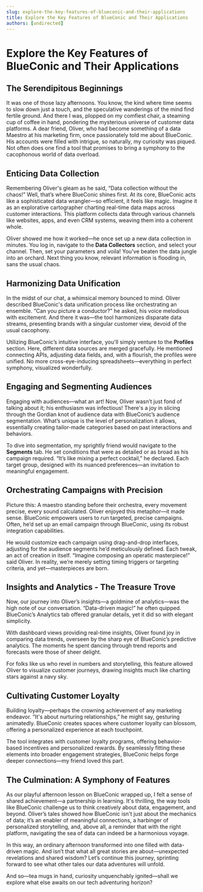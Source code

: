 ```yaml
---
slug: explore-the-key-features-of-blueconic-and-their-applications
title: Explore the Key Features of BlueConic and Their Applications
authors: [undirected]
---
```



# Explore the Key Features of BlueConic and Their Applications

## The Serendipitous Beginnings

It was one of those lazy afternoons. You know, the kind where time seems to slow down just a touch, and the speculative wanderings of the mind find fertile ground. And there I was, plopped on my comfiest chair, a steaming cup of coffee in hand, pondering the mysterious universe of customer data platforms. A dear friend, Oliver, who had become something of a data Maestro at his marketing firm, once passionately told me about BlueConic. His accounts were filled with intrigue, so naturally, my curiosity was piqued. Not often does one find a tool that promises to bring a symphony to the cacophonous world of data overload.

## Enticing Data Collection

Remembering Oliver's gleam as he said, “Data collection without the chaos!” Well, that’s where BlueConic shines first. At its core, BlueConic acts like a sophisticated data wrangler—so efficient, it feels like magic. Imagine it as an explorative cartographer charting real-time data maps across customer interactions. This platform collects data through various channels like websites, apps, and even CRM systems, weaving them into a coherent whole. 

Oliver showed me how it worked—he once set up a new data collection in minutes. You log in, navigate to the **Data Collectors** section, and select your channel. Then, set your parameters and voila! You've beaten the data jungle into an orchard. Next thing you know, relevant information is flooding in, sans the usual chaos.

## Harmonizing Data Unification

In the midst of our chat, a whimsical memory bounced to mind. Oliver described BlueConic's data unification process like orchestrating an ensemble. “Can you picture a conductor?” he asked, his voice melodious with excitement. And there it was—the tool harmonizes disparate data streams, presenting brands with a singular customer view, devoid of the usual cacophony.

Utilizing BlueConic’s intuitive interface, you'll simply venture to the **Profiles** section. Here, different data sources are merged gracefully. He mentioned connecting APIs, adjusting data fields, and, with a flourish, the profiles were unified. No more cross-eye-inducing spreadsheets—everything in perfect symphony, visualized wonderfully.

## Engaging and Segmenting Audiences

Engaging with audiences—what an art! Now, Oliver wasn’t just fond of talking about it; his enthusiasm was infectious! There's a joy in slicing through the Gordian knot of audience data with BlueConic’s audience segmentation. What’s unique is the level of personalization it allows, essentially creating tailor-made categories based on past interactions and behaviors.

To dive into segmentation, my sprightly friend would navigate to the **Segments** tab. He set conditions that were as detailed or as broad as his campaign required. “It’s like mixing a perfect cocktail,” he declared. Each target group, designed with its nuanced preferences—an invitation to meaningful engagement.

## Orchestrating Campaigns with Precision

Picture this: A maestro standing before their orchestra, every movement precise, every sound calculated. Oliver enjoyed this metaphor—it made sense. BlueConic empowers users to run targeted, precise campaigns. Often, he’d set up an email campaign through BlueConic, using its robust integration capabilities. 

He would customize each campaign using drag-and-drop interfaces, adjusting for the audience segments he’d meticulously defined. Each tweak, an act of creation in itself. “Imagine composing an operatic masterpiece!” said Oliver. In reality, we’re merely setting timing triggers or targeting criteria, and yet—masterpieces are born.

## Insights and Analytics - The Treasure Trove

Now, our journey into Oliver’s insights—a goldmine of analytics—was the high note of our conversation. “Data-driven magic!” he often quipped. BlueConic’s Analytics tab offered granular details, yet it did so with elegant simplicity. 

With dashboard views providing real-time insights, Oliver found joy in comparing data trends, overseen by the sharp eye of BlueConic’s predictive analytics. The moments he spent dancing through trend reports and forecasts were those of sheer delight. 

For folks like us who revel in numbers and storytelling, this feature allowed Oliver to visualize customer journeys, drawing insights much like charting stars against a navy sky. 

## Cultivating Customer Loyalty

Building loyalty—perhaps the crowning achievement of any marketing endeavor. “It's about nurturing relationships,” he might say, gesturing animatedly. BlueConic creates spaces where customer loyalty can blossom, offering a personalized experience at each touchpoint.

The tool integrates with customer loyalty programs, offering behavior-based incentives and personalized rewards. By seamlessly fitting these elements into broader engagement strategies, BlueConic helps forge deeper connections—my friend loved this part.

## The Culmination: A Symphony of Features

As our playful afternoon lesson on BlueConic wrapped up, I felt a sense of shared achievement—a partnership in learning. It's thrilling, the way tools like BlueConic challenge us to think creatively about data, engagement, and beyond. Oliver’s tales showed how BlueConic isn't just about the mechanics of data; it’s an enabler of meaningful connections, a harbinger of personalized storytelling, and, above all, a reminder that with the right platform, navigating the sea of data can indeed be a harmonious voyage.

In this way, an ordinary afternoon transformed into one filled with data-driven magic. And isn’t that what all great stories are about—unexpected revelations and shared wisdom? Let’s continue this journey, sprinting forward to see what other tales our data adventures will unfold.

And so—tea mugs in hand, curiosity unquenchably ignited—shall we explore what else awaits on our tech adventuring horizon?